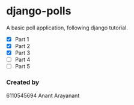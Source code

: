 # django-polls
A basic poll application, following django tutorial.  
- [x] Part 1  
- [x] Part 2  
- [x] Part 3  
- [ ] Part 4  
- [ ] Part 5  
  
### Created by
6110545694 Anant Arayanant